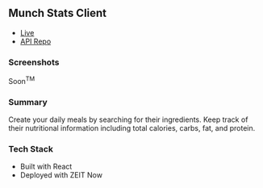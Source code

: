 ## Munch Stats Client
+ [Live](https://munchstats.now.sh/register)  
+ [API Repo](https://github.com/thinkful-ei-armadillo/munchstats-api)  

### Screenshots
Soon<sup>TM</sup>

### Summary
Create your daily meals by searching for their ingredients. Keep track of their nutritional information including total calories, carbs, fat, and protein.

### Tech Stack
+ Built with React
+ Deployed with ZEIT Now